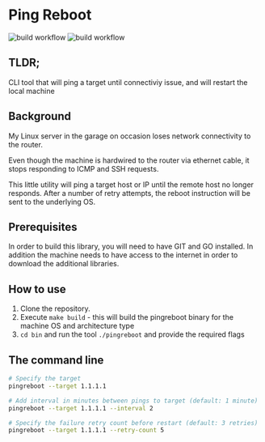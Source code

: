 # Ping Reboot

![build workflow](https://github.com/dabump/pingreboot/actions/workflows/golangci-lint.yml/badge.svg)
![build workflow](https://github.com/dabump/pingreboot/actions/workflows/pr-checks.yml/badge.svg)

## TLDR;
CLI tool that will ping a target until connectiviy issue, and will restart the local machine

## Background
My Linux server in the garage on occasion loses network connectivity to the router. 

Even though the machine is hardwired to the router via ethernet cable, it stops responding to ICMP and SSH requests.

This little utility will ping a target host or IP until the remote host no longer responds. After a number of retry attempts, the reboot instruction will be sent to the underlying OS.

## Prerequisites
In order to build this library, you will need to have GIT and GO installed. In addition the machine needs to have access to the internet in order to download the additional libraries.

## How to use
1. Clone the repository.
2. Execute `make build` - this will build the pingreboot binary for the machine OS and architecture type
3. `cd bin` and run the tool `./pingreboot` and provide the required flags

## The command line
```bash
# Specify the target
pingreboot --target 1.1.1.1 

# Add interval in minutes between pings to target (default: 1 minute)
pingreboot --target 1.1.1.1 --interval 2

# Specify the failure retry count before restart (default: 3 retries)
pingreboot --target 1.1.1.1 --retry-count 5
```

